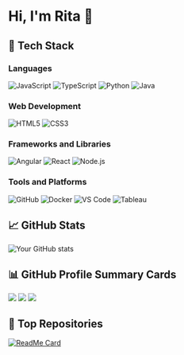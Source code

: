 # Hi, I'm Rita 👋

## 🚀 Tech Stack

### Languages
![JavaScript](https://img.shields.io/badge/JavaScript-F7DF1E?style=for-the-badge&logo=javascript&logoColor=black)
![TypeScript](https://img.shields.io/badge/TypeScript-007ACC?style=for-the-badge&logo=typescript&logoColor=white)
![Python](https://img.shields.io/badge/Python-3776AB?style=for-the-badge&logo=python&logoColor=white)
![Java](https://img.shields.io/badge/Java-007396?style=for-the-badge&logo=java&logoColor=white)

### Web Development
![HTML5](https://img.shields.io/badge/HTML5-E34F26?style=for-the-badge&logo=html5&logoColor=white)
![CSS3](https://img.shields.io/badge/CSS3-1572B6?style=for-the-badge&logo=css3&logoColor=white)

### Frameworks and Libraries
![Angular](https://img.shields.io/badge/Angular-DD0031?style=for-the-badge&logo=angular&logoColor=white)
![React](https://img.shields.io/badge/React-61DAFB?style=for-the-badge&logo=react&logoColor=black)
![Node.js](https://img.shields.io/badge/Node.js-339933?style=for-the-badge&logo=node-dot-js&logoColor=white)

### Tools and Platforms
![GitHub](https://img.shields.io/badge/GitHub-181717?style=for-the-badge&logo=github&logoColor=white)
![Docker](https://img.shields.io/badge/Docker-2496ED?style=for-the-badge&logo=docker&logoColor=white)
![VS Code](https://img.shields.io/badge/VS_Code-0078D4?style=for-the-badge&logo=visual-studio-code&logoColor=white)
![Tableau](https://img.shields.io/badge/Tableau-E97627?style=for-the-badge&logo=Tableau&logoColor=white)

## 📈 GitHub Stats
![Your GitHub stats](https://github-readme-stats.vercel.app/api?username=ritanayak&show_icons=true&theme=radical)


## 📊 GitHub Profile Summary Cards
![](http://github-profile-summary-cards.vercel.app/api/cards/profile-details?username=ritanayak&theme=radical)
![](http://github-profile-summary-cards.vercel.app/api/cards/repos-per-language?username=ritanayak&theme=radical)
![](http://github-profile-summary-cards.vercel.app/api/cards/most-commit-language?username=ritanyak&theme=radical)


## 🌟 Top Repositories
[![ReadMe Card](https://github-readme-stats.vercel.app/api/pin/?username=JohnDoe&repo=my-awesome-repo&theme=radical)](https://github.com/ritanayak/Task-Planner)
